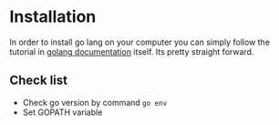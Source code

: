 # Installation

In order to install go lang on your computer you can simply follow the tutorial in [golang documentation](https://golang.org/doc/install) itself. Its pretty straight forward.



## Check list

- Check go version by command `go env`
- Set GOPATH variable